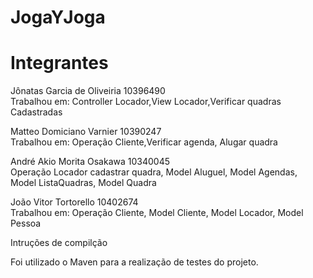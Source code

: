 <h1> JogaYJoga <h1> 

<h1>Integrantes </h1>

<p>Jônatas Garcia de Oliveiria 10396490<br> 
  Trabalhou em:  Controller Locador,View Locador,Verificar quadras Cadastradas<p>
<p>Matteo Domiciano Varnier 10390247 <br>
  Trabalhou em: Operação Cliente,Verificar agenda, Alugar quadra <p>
<p>André Akio Morita Osakawa 10340045 <br>
  Operação Locador cadastrar quadra, Model Aluguel, Model Agendas, Model ListaQuadras, Model Quadra <p>
<p>João Vitor Tortorello 10402674 <br>
  Trabalhou em: Operação Cliente, Model Cliente, Model Locador, Model Pessoa<p>

<p>Intruções de compilção </p>

<p> Foi utilizado o Maven para a realização de testes do projeto. </p>




